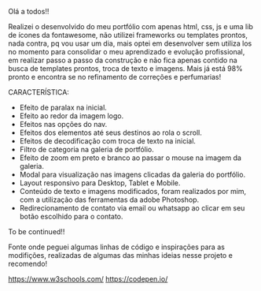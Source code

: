 Olá a todos!!

Realizei o desenvolvido do meu portfólio com apenas html, css, js e uma lib de ícones da fontawesome, não utilizei frameworks ou templates prontos, nada contra, pq vou usar um dia, mais optei em desenvolver sem utiliza los no momento para consolidar o meu aprendizado e evolução profissional, em realizar passo a passo da construção e não fica apenas contido na busca de templates prontos, troca de texto e imagens. Mais já está 98% pronto e encontra se no refinamento de correções e perfumarias!

CARACTERÍSTICA:

- Efeito de paralax na inicial.
- Efeito ao redor da imagem logo.
- Efeitos nas opções do nav.
- Efeitos dos elementos até seus destinos ao rola o scroll.
- Efeitos de decodificação com troca de texto na inicial.
- Filtro de categoria na galeria de portfólio.
- Efeito de zoom em preto e branco ao passar o mouse na imagem da galeria.
- Modal para visualização nas imagens clicadas da galeria do portfólio.
- Layout responsivo para Desktop, Tablet e Mobile.
- Conteúdo de texto e imagens modificados, foram realizados por mim, com a utilização das ferramentas da adobe Photoshop.
- Redirecionamento de contato via email ou whatsapp ao clicar em seu botão escolhido para o contato.

To be continued!!

Fonte onde peguei algumas linhas de código e inspirações para as modifições, realizadas de algumas das minhas ideias nesse projeto e recomendo!

https://www.w3schools.com/
https://codepen.io/